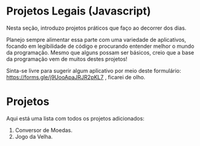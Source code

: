 # Projetos Legais (Javascript)

Nesta seção, introduzo projetos práticos que faço ao decorrer dos dias.

Planejo sempre alimentar essa parte com uma variedade de aplicativos, focando em legibilidade de código e procurando entender melhor o mundo da programação. Mesmo que alguns possam ser básicos, creio que a base da programação vem de muitos destes projetos!

Sinta-se livre para sugerir algum aplicativo por meio deste formulário: <a> https://forms.gle/j9UooApaJRJR2pKL7 </a>, ficarei de olho.

# Projetos

Aqui está uma lista com todos os projetos adicionados:

01. Conversor de Moedas.
02. Jogo da Velha.
